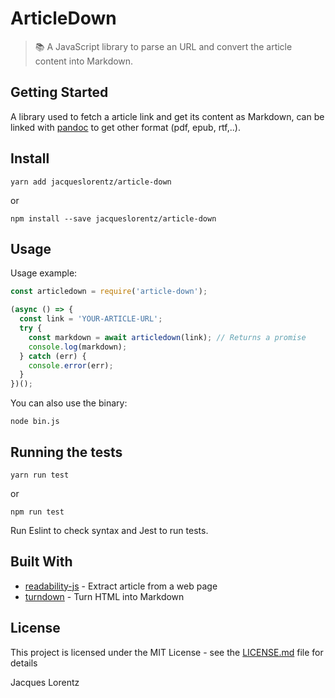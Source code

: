 # ArticleDown

>📚 A JavaScript library to parse an URL and convert the article content into Markdown.

## Getting Started

A library used to fetch a article link and get its content as Markdown, can be linked with [pandoc](http://pandoc.org/getting-started.html) to get other format (pdf, epub, rtf,..).

## Install

```
yarn add jacqueslorentz/article-down
```
or
```
npm install --save jacqueslorentz/article-down
```

## Usage

Usage example:
``` JavaScript
const articledown = require('article-down');

(async () => {
  const link = 'YOUR-ARTICLE-URL';
  try {
    const markdown = await articledown(link); // Returns a promise
    console.log(markdown);
  } catch (err) {
    console.error(err);
  }
})();
```

You can also use the binary:
```
node bin.js
```

## Running the tests

```
yarn run test
```
or
```
npm run test
```
Run Eslint to check syntax and Jest to run tests.

## Built With

- [readability-js](https://github.com/Ournet/readability-js) - Extract article from a web page
- [turndown](https://github.com/domchristie/turndown) - Turn HTML into Markdown

## License

This project is licensed under the MIT License - see the [LICENSE.md](LICENSE.md) file for details

Jacques Lorentz
